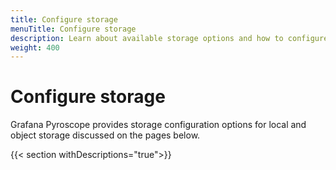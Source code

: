```yaml
---
title: Configure storage
menuTitle: Configure storage
description: Learn about available storage options and how to configure them.
weight: 400
---
```


# Configure storage

Grafana Pyroscope provides storage configuration options for local and object storage discussed on the pages below.

{{< section withDescriptions="true">}}